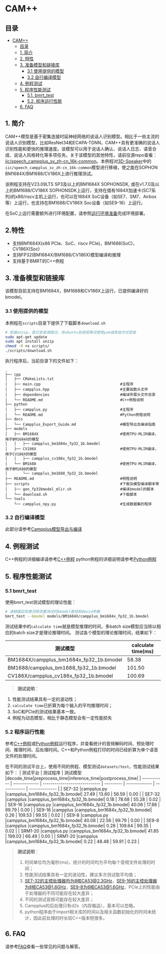# CAM++

## 目录

- [CAM++](#campplus)
  - [目录](#目录)
  - [1. 简介](#1-简介)
  - [2. 特性](#2-特性)
  - [3. 准备模型和链接库](#3-准备模型和链接库)
    - [3.1 使用提供的模型](#31-使用提供的模型)
    - [3.2 自行编译模型](#32-自行编译模型)
  - [4. 例程测试](#4-例程测试)
  - [5. 程序性能测试](#5-程序性能测试)
    - [5.1. bmrt_test](#51-bmrt_test)
    - [5.2. 程序运行性能](#51-程序运行性能)
  - [6. FAQ](#6-FAQ)

## 1. 简介

CAM++模型是基于密集连接时延神经网络的说话人识别模型。相比于一些主流的说话人识别模型，比如ResNet34和ECAPA-TDNN，CAM++具有更准确的说话人识别性能和更快的推理速度。该模型可以用于说话人确认、说话人日志、语音合成、说话人风格转化等多项任务。关于该模型的其他特性，请前往源repo查看：[iic/speech_campplus_sv_zh-cn_16k-common](https://www.modelscope.cn/models/iic/speech_campplus_sv_zh-cn_16k-common)。本例程对[3D-Speaker](https://github.com/modelscope/3D-Speaker)中的`iic/speech_campplus_sv_zh-cn_16k-common`模型进行移植，使之能在SOPHON BM1684X/BM1688/CV186X上进行推理测试。

该例程支持在V23.09LTS SP3及以上的BM1684X SOPHONSDK, 或在v1.7.0及以上的BM1688/CV186X SOPHONSDK上运行，支持在插有1684X加速卡(SC7系列)的x86/riscv主机上运行，也可以在1684X SoC设备（如SE7、SM7、Airbox等）上运行，也支持在BM1688/CV186X Soc设备（如SE9-16）上运行。

在SoC上运行需要额外进行环境配置，请参照[运行环境准备](#3-运行环境准备)完成环境部署。

## 2.特性

* 支持BM1684X(x86 PCIe、SoC、riscv PCIe)，BM1688(SoC)，CV186X(Soc)
* 支持FP32(BM1684X/BM1688/CV186X)模型编译和推理
* 支持基于BMRT的C++例程

## 3. 准备模型和链接库

该模型目前支持在BM1684X，BM1688和CV186X上运行，已提供编译好的bmodel。

### 3.1 使用提供的模型

​本例程在`scripts`目录下提供了下载脚本`download.sh`

```bash
# 安装unzip，若已安装请跳过，非ubuntu系统视情况使用yum或其他方式安装
sudo apt-get update
sudo apt install unzip
chmod -R +x scripts/
./scripts/download.sh
```

执行程序后，当前目录下的文件如下：

```shell
.
├── cpp
│   ├── CMakeLists.txt
│   ├── main.cpp                                    #主程序
│   ├── campplus.hpp                                #主要函数头文件
│   ├── dependencies                                #编译所需头文件目录
│   └── README.md                                   #C++例程说明
├── python
│   ├── campplus.py                                 #主程序
│   └── README.md                                   #Python例程说明
├── docs
│   └── Campplus_Export_Guide.md                    #模型导出及编译指南
├── models
│   ├── BM1684X                                     #使用TPU-MLIR编译，用于BM1684X的模型
│   │   ├── campplus_bm1684x_fp32_1b.bmodel
│   ├── CV186X                                      #使用TPU-MLIR编译，用于CV186X的模型
│   │   ├── campplus_cv186x_fp32_1b.bmodel
│   └── BM1688                                      #使用TPU-MLIR编译，用于BM1688的模型
│       └── campplus_bm1688_fp32_1b.bmodel
├── README.md                                       #例程说明
├── scripts                                         #下载及模型编译脚本等
│   ├── gen_fp32bmodel_mlir.sh                      #编译bmodel的脚本
│   └── download.sh                                 #下载脚本
└── tools
    └── campplus_npy.py                             #生成数据集的程序
```

### 3.2 自行编译模型
此部分请参考[Campplus模型导出与编译](./docs/Campplus_Export_Guide.md)

## 4. 例程测试
C++例程的详细编译请参考[C++例程](./cpp/README.md)
python例程的详细说明请参考[Python例程](./python/README.md)

## 5. 程序性能测试
### 5.1 bmrt_test
使用bmrt_test测试模型的理论性能：
```bash
# 请根据实际情况修改要测试的bmodel路径和devid参数
bmrt_test --bmodel models/BM1684X/campplus_bm1684x_fp32_1b.bmodel
```
测试结果中的`calculate time`就是模型推理的时间，多batch size模型应当除以相应的batch size才是理论推理时间。
测试各个模型的理论推理时间，结果如下：

| 测试模型                                       | calculate time(ms) |
| ---------------------------------------------- | ------------------ |
| BM1684X/campplus_bm1684x_fp32_1b.bmodel        |        58.38       |
| BM1688/campplus_bm1688_fp32_1b.bmodel          |       101.50       |
| CV186X/campplus_cv186x_fp32_1b.bmodel          |       100.69       |

> **测试说明**：
1. 性能测试结果具有一定的波动性；
2. `calculate time`已折算为每个输入的平均推理时间；
3. SoC和PCIe的测试结果基本一致。
4. 例程为动态模型，相比于静态模型会有一定性能损失

### 5.2 程序运行性能
参考[C++例程](cpp/README.md)或[Python例程](python/README.md)运行程序，并查看统计的音频解码时间、预处理时间、推理时间、后处理时间。C++和Python例程打印的时间已经折算为单个语音文件的处理时间。

在不同的测试平台上，使用不同的例程、模型测试`datasets/test`，性能测试结果如下：
|   测试平台  |    测试程序   |            测试模型           |decode_time|preprocess_time|inference_time|postprocess_time|
| ----------- | ------------- | ----------------------------- | --------- | ------------- | ------------ | -------------- |
|   SE7-32    |campplus.py    |campplus_bm1684x_fp32_1b.bmodel|   27.49   |      13.60    |      56.59   |      0.00      |
|   SE7-32    |campplus       |campplus_bm1684x_fp32_1b.bmodel|    0.18   |      78.68    |      55.28   |      0.02      |
|   SE9-16    |campplus.py    |campplus_bm1684x_fp32_1b.bmodel|   40.06   |      17.88    |      99.79   |      0.00      |
|   SE9-16    |campplus       |campplus_bm1684x_fp32_1b.bmodel|    0.26   |     109.53    |      99.55   |      0.02      |
|   SE9-8     |campplus.py    |campplus_bm1684x_fp32_1b.bmodel|   40.08   |      22.56    |      99.79   |      0.00      |
|   SE9-8     |campplus       |campplus_bm1684x_fp32_1b.bmodel|    0.28   |     109.64    |      99.35   |      0.02      |
|   SRM1-20   |campplus.py    |campplus_bm1684x_fp32_1b.bmodel|   41.85   |     199.03    |      66.49   |      0.00      |
|   SRM1-20   |campplus       |campplus_bm1684x_fp32_1b.bmodel|    0.22   |      48.48    |      59.91   |      0.23      |

> **测试说明**：
> 1. 时间单位均为毫秒(ms)，统计的时间均为平均每个音频文件处理的时间；
> 2. 性能测试结果具有一定的波动性，建议多次测试取平均值；
> 3. SE7-32的主控处理器均为8核CA53@2.3GHz，SE9-16的主控处理器为8核CA53@1.6GHz，SE9-8为6核CA53@1.6GHz，PCIe上的性能由于处理器的不同可能存在较大差异；
> 4. 不同的测试音频可能存在较大差异；
> 5. Campplus的后处理只有d2s（内存搬运），基本可以忽略。
> 6. python程序由于import相关库的时间以及相关函数初始化的时间未统计，因此前处理的时长较C++版本短很多。

## 6. FAQ
请参考[FAQ](../../docs/FAQ.md)查看一些常见的问题与解答。
